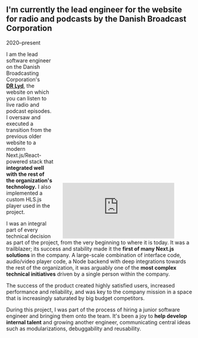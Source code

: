 ## I'm currently the lead engineer for the website for radio and podcasts by the Danish Broadcast Corporation

<div style="float: right; margin: -1.5rem -14rem 0 1.5rem; width: 36rem;">
<div class="vimeo-container" style="padding-top:71.16%"><iframe src="https://player.vimeo.com/video/854012013?badge=0&amp;autopause=0&amp;player_id=0&amp;app_id=58479&amp;muted=1&amp;autoplay=1&amp;loop=1&amp;background=1" frameborder="0" allow="autoplay; fullscreen; picture-in-picture"></iframe></div>
</div>

<p class="meta">2020–present</p>

I am the lead software engineer on the Danish Broadcasting Corporation's **[DR&nbsp;Lyd](https://www.dr.dk/lyd)**, the website on which you can listen to live radio and podcast episodes. I oversaw and executed a transition from the previous older website to a modern Next.js/React-powered stack that **integrated well with the rest of the organization's technology.** I also implemented a custom HLS.js player used in the project.

I was an integral part of every technical decision as part of the project, from the very beginning to where it is today. It was a trailblazer; its success and stability made it the **first of many Next.js solutions** in the company. A large-scale combination of interface code, audio/video player code, a Node backend with deep integrations towards the rest of the organization, it was arguably one of the **most complex technical initiatives** driven by a single person within the company.

The success of the product created highly satisfied users, increased performance and reliability, and was key to the company mission in a space that is increasingly saturated by big budget competitors.

During this project, I was part of the process of hiring a junior software engineer and bringing them onto the team. It's been a joy to **help develop internal talent** and growing another engineer, communicating central ideas such as modularizations, debuggability and reusability.

<!-- Engineering metrics: developer experience, developer velocity, debuggability, performance, and reliability -->
